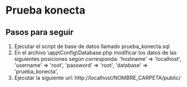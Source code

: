 # Prueba konecta

## Pasos para seguir

1. Ejecutar el script de base de datos llamado prueba_konecta.sql
2. En el archivo \app\Config\Database.php modificar los datos de las siguientes posiciones según corresponda:
  	'hostname' => 'localhost',
		'username' => 'root',
		'password' => 'root',
		'database' => 'prueba_konecta',
3. Ejecutar la siguiente url: http://localhost/NOMBRE_CARPETA/public/
